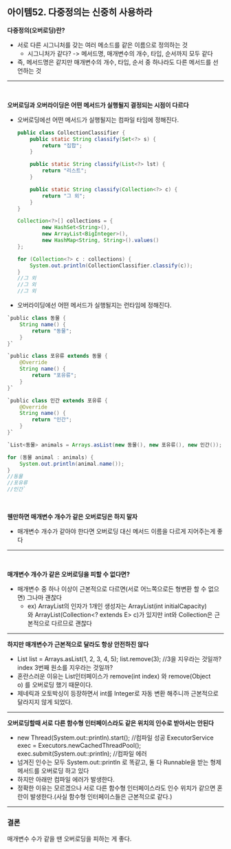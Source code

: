 ## **아이템52. 다중정의는 신중히 사용하라**

**다중정의(오버로딩)란?**

- 서로 다른 시그니처를 갖는 여러 메소드를 같은 이름으로 정의하는 것
    - 시그니처가 같다? -> 메서드명, 매개변수의 개수, 타입, 순서까지 모두 같다
- 즉, 메서드명은 같지만 매개변수의 개수, 타입, 순서 중 하나라도 다른 메서드를 선언하는 것

---
<br>

**오버로딩과 오버라이딩은 어떤 메서드가 실행될지 결정되는 시점이 다르다**

- 오버로딩에선 어떤 메서드가 실행될지는 컴파일 타임에 정해진다.
    
    ```java
    public class CollectionClassifier {
        public static String classify(Set<?> s) {
            return "집합";
        }
    
        public static String classify(List<?> lst) {
            return "리스트";
        }
    
        public static String classify(Collection<?> c) {
            return "그 외";
        }
    }
    ```
    
    ```java
    Collection<?>[] collections = {
            new HashSet<String>(),
            new ArrayList<BigInteger>(),
            new HashMap<String, String>().values()
    };
    
    for (Collection<?> c : collections) {
        System.out.println(CollectionClassifier.classify(c));
    }
    //그 외
    //그 외
    //그 외
    ```
    
- 오버라이딩에선 어떤 메서드가 실행될지는 런타임에 정해진다.

```java
`public class 동물 {
    String name() {
        return "동물";
    }
}`

`public class 포유류 extends 동물 {
    @Override
    String name() {
        return "포유류";
    }
}`

`public class 인간 extends 포유류 {
    @Override
    String name() {
        return "인간";
    }
}`

`List<동물> animals = Arrays.asList(new 동물(), new 포유류(), new 인간());

for (동물 animal : animals) {
    System.out.println(animal.name());
}
//동물
//포유류
//인간`
```
<br>

**웬만하면 매개변수 개수가 같은 오버로딩은 하지 말자**

- 매개변수 개수가 같아야 한다면 오버로딩 대신 메서드 이름을 다르게 지어주는게 좋다

---
<br>

**매개변수 개수가 같은 오버로딩을 피할 수 없다면?**

- 매개변수 중 하나 이상이 근본적으로 다르면(서로 어느쪽으로든 형변환 할 수 없으면) 그나마 괜찮다
    - ex) ArrayList의 인자가 1개인 생성자는 ArrayList(int initialCapacity)와 ArrayList(Collection<? extends E> c)가 있지만 int와 Collection은 근본적으로 다르므로 괜찮다

---

**하지만 매개변수가 근본적으로 달라도 항상 안전하진 않다**

- List<Integer> list = Arrays.asList(1, 2, 3, 4, 5);
list.remove(3); //3을 지우라는 것일까? index 3번째 원소를 지우라는 것일까?
- 혼란스러운 이유는 List<E>인터페이스가 remove(int index) 와 remove(Object o) 를 오버로딩 했기 때문이다.
- 제네릭과 오토박싱이 등장하면서 int를 Integer로 자동 변환 해주니까 근본적으로 달라지지 않게 되었다.

---

**오버로딩할때 서로 다른 함수형 인터페이스라도 같은 위치의 인수로 받아서는 안된다**

- new Thread(System.out::println).start(); //컴파일 성공
ExecutorService exec = Executors.newCachedThreadPool();
exec.submit(System.out::println); //컴파일 에러
- 넘겨진 인수는 모두 System.out::println 로 똑같고, 둘 다 Runnable을 받는 형제 메서드를 오버로딩 하고 있다
- 하지만 아래만 컴파일 에러가 발생한다.
- 정확한 이유는 모르겠으나 서로 다른 함수형 인터페이스라도 인수 위치가 같으면 혼란이 발생한다.(사실 함수형 인터페이스들은 근본적으로 같다.)

---

### **결론**

매개변수 수가 같을 땐 오버로딩을 피하는 게 좋다.
